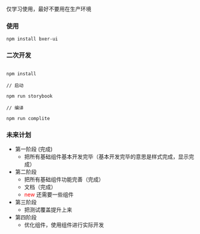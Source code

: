 仅学习使用，最好不要用在生产环境

### 使用

```
npm install bxer-ui
```

### 二次开发

```

npm install 

// 启动

npm run storybook

// 编译

npm run complite

```

### 未来计划

- 第一阶段 (完成)
  - 把所有基础组件基本开发完毕（基本开发完毕的意思是样式完成，显示完成）
- 第二阶段
  - 把所有基础组件功能完善（完成）
  - 文档（完成）
  - <span style='color:red'>new </span> 还需要一些组件
- 第三阶段
  - 把测试覆盖提升上来
- 第四阶段
  - 优化组件，使用组件进行实际开发
